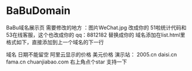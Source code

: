 # BaBuDomain
BaBu域名展示页
需要修改的地方 ：图片WeChat.jpg 改成你的
51啦统计代码和53在线客服，这个也改成你的
qq：8812182 替换成你的
域名添加在list.html里
格式如下，直接添加到上一个域名的下一行
<tr>
<td>域名</td>
<td>日期不能留空</td>
<td>阿里云显示的价格</td>
<td>美元价格</td>
</tr>
演示站：
2005.cn
daisi.cn
fama.cn
chuanjiabao.com
右上角点个star 支持一下
